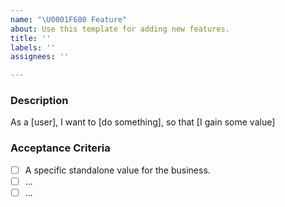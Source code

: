 ```yaml
---
name: "\U0001F680 Feature"
about: Use this template for adding new features.
title: ''
labels: ''
assignees: ''

---
```


### Description
<!--
Add a broad description of the feature.
Specifics should go into tasks.
-->

As a [user],
I want to [do something],
so that [I gain some value]

### Acceptance Criteria
- [ ] A specific standalone value for the business.
- [ ] ...
- [ ] ...
